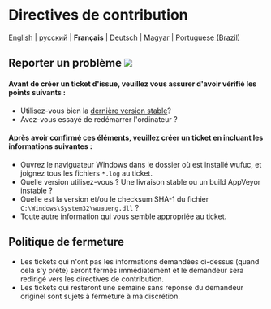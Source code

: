 # Directives de contribution

[English](../CONTRIBUTING.md) | [русский](CONTRIBUTING.ru-RU.md) | **Français**  | [Deutsch](CONTRIBUTING.de-DE.md) | [Magyar](CONTRIBUTING.hu-HU.md) | [Portuguese (Brazil)](CONTRIBUTING.pt-BR.md)

## Reporter un problème [![](https://isitmaintained.com/badge/resolution/zeffy/wufuc.svg)](https://isitmaintained.com/project/zeffy/wufuc)

#### Avant de créer un ticket d'issue, veuillez vous assurer d'avoir vérifié les points suivants :

- Utilisez-vous bien la [dernière version stable](../../../releases/latest)?
- Avez-vous essayé de redémarrer l'ordinateur ?

#### Après avoir confirmé ces éléments, veuillez créer un ticket en incluant les informations suivantes :

- Ouvrez le naviguateur Windows dans le dossier où est installé wufuc, et joignez tous les fichiers `*.log` au ticket.
- Quelle version utilisez-vous ? Une livraison stable ou un build AppVeyor instable ?
- Quelle est la version et/ou le checksum SHA-1 du fichier `C:\Windows\System32\wuaueng.dll` ?
- Toute autre information qui vous semble appropriée au ticket.

## Politique de fermeture

- Les tickets qui n'ont pas les informations demandées ci-dessus (quand cela s'y prête) seront fermés immédiatement et le demandeur sera redirigé vers les directives de contribution.
- Les tickets qui resteront une semaine sans réponse du demandeur originel sont sujets à fermeture à ma discrétion.
